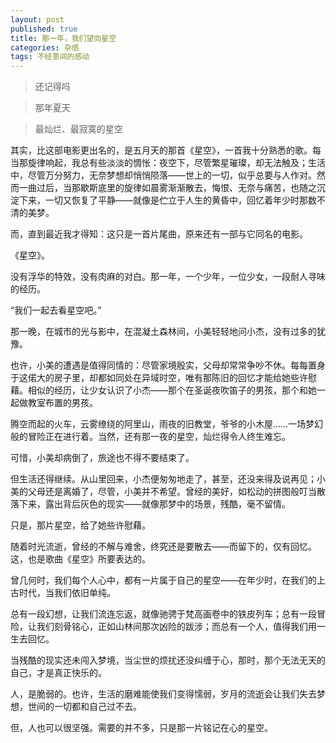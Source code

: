```yaml
---
layout: post
published: true
title: 那一年，我们望向星空
categories: 杂感
tags: 不经意间的感动
---
```


> 还记得吗     

> 那年夏天     

> 最灿烂、最寂寞的星空

其实，比这部电影更出名的，是五月天的那首《星空》，一首我十分熟悉的歌。每当那旋律响起，我总有些淡淡的惆怅：夜空下，尽管繁星璀璨，却无法触及；生活中，尽管万分努力，无奈梦想却悄悄陨落——世上的一切，似乎总要与人作对。然而一曲过后，当那歇斯底里的旋律如晨雾渐渐散去，悔恨、无奈与痛苦，也随之沉淀下来，一切又恢复了平静——就像是伫立于人生的黄昏中，回忆着年少时那数不清的美梦。

而，直到最近我才得知：这只是一首片尾曲，原来还有一部与它同名的电影。

《星空》。

没有浮华的特效，没有肉麻的对白。那一年，一个少年，一位少女，一段耐人寻味的经历。

“我们一起去看星空吧。”

那一晚，在城市的光与影中，在混凝土森林间，小美轻轻地问小杰，没有过多的犹豫。

也许，小美的遭遇是值得同情的：尽管家境殷实，父母却常常争吵不休。每每置身于这偌大的房子里，却都如同处在异域时空，唯有那陈旧的回忆才能给她些许慰藉。相似的经历，让少女认识了小杰——那个在圣诞夜吹笛子的男孩，那个和她一起做教室布置的男孩。

腾空而起的火车，云雾缭绕的阿里山，雨夜的旧教堂，爷爷的小木屋……一场梦幻般的冒险正在进行着。当然，还有那一夜的星空，灿烂得令人终生难忘。

可惜，小美却病倒了，旅途也不得不要结束了。

但生活还得继续。从山里回来，小杰便匆匆地走了，甚至，还没来得及说再见；小美的父母还是离婚了，尽管，小美并不希望。曾经的美好，如松动的拼图般叮当散落下来，露出背后灰色的现实——就像那梦中的场景，残酷，毫不留情。

只是，那片星空，给了她些许慰藉。

随着时光流逝，曾经的不解与难舍，终究还是要散去——而留下的，仅有回忆。这，也是歌曲《星空》所要表达的。

曾几何时，我们每个人心中，都有一片属于自己的星空——在年少时，在我们的上古时代，当我们依旧单纯。

总有一段幻想，让我们流连忘返，就像驰骋于梵高画卷中的铁皮列车；总有一段冒险，让我们刻骨铭心，正如山林间那次凶险的跋涉；而总有一个人，值得我们用一生去回忆。

当残酷的现实还未闯入梦境，当尘世的烦扰还没纠缠于心，那时，那个无法无天的自己，才是真正快乐的。

人，是脆弱的。也许，生活的磨难能使我们变得懦弱，岁月的流逝会让我们失去梦想，世间的一切都和自己过不去。

但，人也可以很坚强。需要的并不多，只是那一片铭记在心的星空。